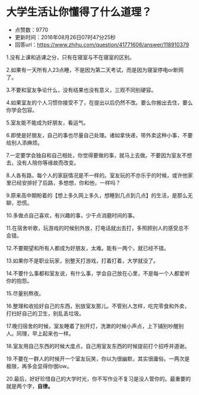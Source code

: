 # 大学生活让你懂得了什么道理？
- 点赞数：9770
- 更新时间：2016年08月26日07时47分25秒
- 回答url：https://www.zhihu.com/question/41771606/answer/118910379
<body>
 <p data-pid="LaWLBKQV">1.没有上课和逃课之分，只有在寝室与不在寝室的区别。</p>
 <p data-pid="UP5hxsy5">2.如果有一天所有人23点睡，不是因为第二天考试，而是因为寝室停电or断网了。</p>
 <p data-pid="fksrwEOb">3.不要和室友争论什么，没有结果也没有意义，三观不同别硬容。</p>
 <p data-pid="z6Kw5ENK">4.如果室友的个人习惯你接受不了，在提出以后仍然不改。要么你搬出去住，要么你学会包容。</p>
 <p data-pid="EbYmR0OO">5.室友能不能成为好朋友，看运气。</p>
 <p data-pid="pG8EXzKe">6.即使是好朋友，自己的事也尽量自己处理。诸如拿快递，带外卖这种小事，不要给别人添麻烦。</p>
 <p data-pid="I8ofMbTW">7.一定要学会独自和自己相处，你觉得要做的事，就马上去做。不要因为室友不想去，没有人陪你等缘故而改变。</p>
 <p data-pid="rq7xbtF-">8.人各有路，每个人的家庭情况是不一样的。室友玩的不亦乐乎的时候，或许他家里已经安排好了后路，多想想，你和他，一样吗？</p>
 <p data-pid="-8lO-W0Y">9.原来高中期盼着的【想上多久网上多久，想睡到几点到几点】的生活，是那么无聊，恐慌。</p>
 <p data-pid="zGPFBtu8">10.多做点自己喜欢，有兴趣的事，少干点消磨时间的事。</p>
 <p data-pid="r9zydWng">11.在宿舍听歌，玩游戏的时候别外放，打电话就出去打，多照顾别人的感受总不会错。</p>
 <p data-pid="US6fvmKm">12.不要期望和所有人都成为好朋友，太难。能有一两个，就已经不错。</p>
 <p data-pid="tANhYpIh">13.如果你不是职业玩家，别整天打游戏，打着打着，大学就没了。</p>
 <p data-pid="ettIRXi5">14.不要什么事都和室友说，有什么事，学会自己放在心里，不是每一个人都爱听你的抱怨。</p>
 <p data-pid="Mzab7H6M">15.尽量别熬夜。</p>
 <p data-pid="6aePs2fU">16.整理和收拾好自己的东西，别放室友那儿。不管别人怎样，吃完零食和外卖，打扫好自己的卫生，别乱丢垃圾。</p>
 <p data-pid="1bp7QR9-">17.晚归宿舍的时候，室友睡着了别开灯，洗漱的时候小声点，上下铺别吵醒别人。同理，早上起来也一样。</p>
 <p data-pid="Upf2WZsL">18.室友用自己东西的时候大度点，自己用室友东西的时候提前打个招呼并道谢。</p>
 <p data-pid="2aAwX75K">19.不要在一群人的时候开一个室友玩笑，你以为很幽默，其实很庸俗。一两次是极限，再多会显得你很low。</p>
 <p data-pid="9TbJsRE2">20.最后，好好珍惜自己的大学时光，你不写作业不复习是没人管你的。最重要的就是两个字，<b>自律。</b></p>
</body>
